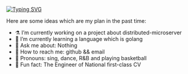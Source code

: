 [![Typing SVG](https://readme-typing-svg.demolab.com?font=Long+Cang&pause=1000&color=9B59B6&center=true&vcenter=true&width=435&lines=a+thousand+fantasy+Coding+Hunt)](https://git.io/typing-svg)

Here are some ideas which are my plan in the past time:

- ⚗️ I’m currently working on a project about distributed-microserver
- 🧪 I’m currently learning a language which is golang
- 🧫 Ask me about: Nothing
- 🔬 How to reach me: github && email
- 🦠 Pronouns: sing, dance, R&B and playing basketball
- 🧠 Fun fact: The Engineer of National first-class CV 



